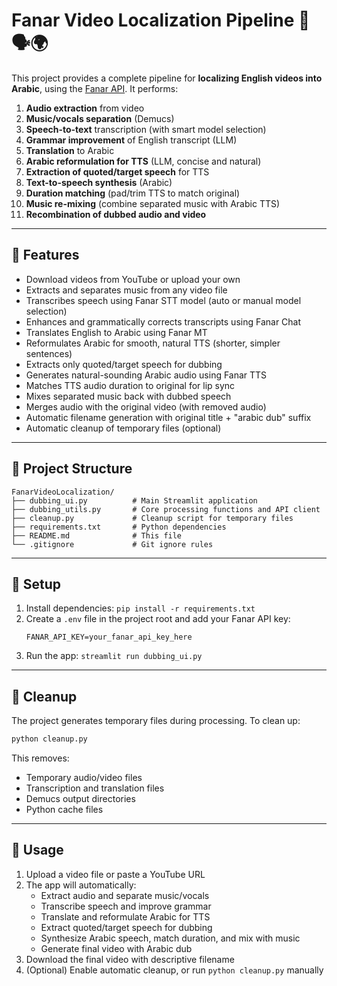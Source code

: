 # Fanar Video Localization Pipeline 🎥🗣️🌍

This project provides a complete pipeline for **localizing English videos into Arabic**, using the [Fanar API](https://fanar.qa). It performs:

1. **Audio extraction** from video
2. **Music/vocals separation** (Demucs)
3. **Speech-to-text** transcription (with smart model selection)
4. **Grammar improvement** of English transcript (LLM)
5. **Translation** to Arabic
6. **Arabic reformulation for TTS** (LLM, concise and natural)
7. **Extraction of quoted/target speech** for TTS
8. **Text-to-speech synthesis** (Arabic)
9. **Duration matching** (pad/trim TTS to match original)
10. **Music re-mixing** (combine separated music with Arabic TTS)
11. **Recombination of dubbed audio and video**

---

## 🚀 Features

- Download videos from YouTube or upload your own
- Extracts and separates music from any video file
- Transcribes speech using Fanar STT model (auto or manual model selection)
- Enhances and grammatically corrects transcripts using Fanar Chat
- Translates English to Arabic using Fanar MT
- Reformulates Arabic for smooth, natural TTS (shorter, simpler sentences)
- Extracts only quoted/target speech for dubbing
- Generates natural-sounding Arabic audio using Fanar TTS
- Matches TTS audio duration to original for lip sync
- Mixes separated music back with dubbed speech
- Merges audio with the original video (with removed audio)
- Automatic filename generation with original title + "arabic dub" suffix
- Automatic cleanup of temporary files (optional)

---

## 📁 Project Structure

```
FanarVideoLocalization/
├── dubbing_ui.py          # Main Streamlit application
├── dubbing_utils.py       # Core processing functions and API client
├── cleanup.py             # Cleanup script for temporary files
├── requirements.txt       # Python dependencies
├── README.md              # This file
└── .gitignore             # Git ignore rules
```

---

## 🔧 Setup

1. Install dependencies: `pip install -r requirements.txt`
2. Create a `.env` file in the project root and add your Fanar API key:
   ```
   FANAR_API_KEY=your_fanar_api_key_here
   ```
3. Run the app: `streamlit run dubbing_ui.py`

---

## 🧹 Cleanup

The project generates temporary files during processing. To clean up:

```bash
python cleanup.py
```

This removes:

- Temporary audio/video files
- Transcription and translation files
- Demucs output directories
- Python cache files

---

## 📝 Usage

1. Upload a video file or paste a YouTube URL
2. The app will automatically:
   - Extract audio and separate music/vocals
   - Transcribe speech and improve grammar
   - Translate and reformulate Arabic for TTS
   - Extract quoted/target speech for dubbing
   - Synthesize Arabic speech, match duration, and mix with music
   - Generate final video with Arabic dub
3. Download the final video with descriptive filename
4. (Optional) Enable automatic cleanup, or run `python cleanup.py` manually
